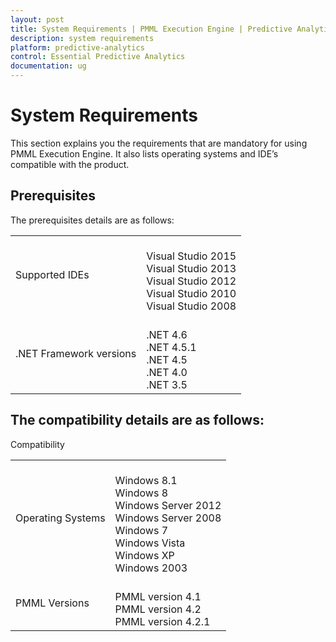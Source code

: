 ```yaml
---
layout: post
title: System Requirements | PMML Execution Engine | Predictive Analytics | Syncfusion
description: system requirements
platform: predictive-analytics
control: Essential Predictive Analytics
documentation: ug
---
```


# System Requirements

This section explains you the requirements that are mandatory for using PMML Execution Engine. It also lists operating systems and IDE’s compatible with the product.

## Prerequisites

The prerequisites details are as follows:


<table>
<tr>
<td>
Supported IDEs</td><td>
<br>Visual Studio 2015<br>Visual Studio 2013<br>Visual Studio 2012<br>Visual Studio 2010<br> Visual Studio 2008 </td></tr>
<tr>
<td>
.NET Framework versions</td><td>
<br>.NET 4.6<br>.NET 4.5.1<br>.NET 4.5<br>.NET 4.0<br>.NET 3.5</td></tr>
</table>


## The compatibility details are as follows:

Compatibility

<table>
<tr>
<td>
Operating Systems</td><td>
<br>Windows 8.1<br>Windows 8<br>Windows Server 2012<br>Windows Server 2008<br>Windows 7<br>Windows Vista<br>Windows XP<br>Windows 2003</td></tr>
<tr>
<td>
PMML Versions</td><td>
<br>PMML version 4.1<br>PMML version 4.2<br>PMML version 4.2.1</td></tr>
</table>


